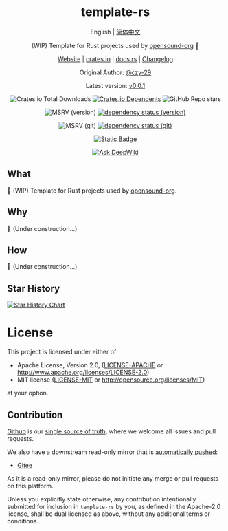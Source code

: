 <div align="center">

# template-rs

English | [简体中文](README-CN.md)

(WIP) Template for Rust projects used by [opensound-org](https://github.com/opensound-org) 🚧

[Website](https://opensound.run) | [crates.io](https://crates.io/crates/template-rs) | [docs.rs](https://docs.rs/template-rs/latest/template-rs) | [Changelog](CHANGELOG.md)

Original Author: [@czy-29](https://github.com/czy-29)

Latest version: [v0.0.1](https://github.com/opensound-org/template-rs/releases/tag/v0.0.1)

![Crates.io Total Downloads](https://img.shields.io/crates/d/template-rs)
[![Crates.io Dependents](https://img.shields.io/crates/dependents/template-rs)](https://crates.io/crates/template-rs/reverse_dependencies)
![GitHub Repo stars](https://img.shields.io/github/stars/opensound-org/template-rs)

![MSRV (version)](https://img.shields.io/crates/msrv/template-rs/0.0.1?label=v0.0.1-msrv)
[![dependency status (version)](https://deps.rs/crate/template-rs/0.0.1/status.svg?subject=v0.0.1-deps)](https://deps.rs/crate/template-rs/0.0.1)

![MSRV (git)](https://img.shields.io/badge/git--msrv-1.87.0-blue)
[![dependency status (git)](https://deps.rs/repo/github/opensound-org/template-rs/status.svg?subject=git-deps)](https://deps.rs/repo/github/opensound-org/template-rs)

[![Static Badge](https://img.shields.io/badge/build_with-Rust_1.87.0-dca282)](https://blog.rust-lang.org/2025/02/20/Rust-1.87.0.html)

[![Ask DeepWiki](https://img.shields.io/badge/Ask-DeepWiki-blue?logo=data:image/svg+xml;base64,PHN2ZyB3aWR0aD0iMjQiIGhlaWdodD0iMjQiIHZpZXdCb3g9IjAgMCAyNCAyNCIgZmlsbD0ibm9uZSIgeG1sbnM9Imh0dHA6Ly93d3cudzMub3JnLzIwMDAvc3ZnIj4KPHBhdGggZD0iTTEyIDJMMTMuMDkgOC4yNkwyMCA5TDEzLjA5IDE1Ljc0TDEyIDIyTDEwLjkxIDE1Ljc0TDQgOUwxMC45MSA4LjI2TDEyIDJaIiBmaWxsPSJ3aGl0ZSIvPgo8L3N2Zz4K)](https://deepwiki.ai/chat?repo=opensound-org%2Ftemplate-rs)

</div>

## What
🚧 (WIP) Template for Rust projects used by [opensound-org](https://github.com/opensound-org).

## Why
🚧 (Under construction...)

## How
🚧 (Under construction...)

## Star History

[![Star History Chart](https://api.star-history.com/svg?repos=opensound-org/template-rs&type=Date)](https://star-history.com/#opensound-org/template-rs&Date)

# License

This project is licensed under either of

 * Apache License, Version 2.0, ([LICENSE-APACHE](LICENSE-APACHE) or
   http://www.apache.org/licenses/LICENSE-2.0)
 * MIT license ([LICENSE-MIT](LICENSE-MIT) or
   http://opensource.org/licenses/MIT)

at your option.

## Contribution

[Github](https://github.com/opensound-org/template-rs) is our [single source of truth](https://en.wikipedia.org/wiki/Single_source_of_truth), where we welcome all issues and pull requests.

We also have a downstream read-only mirror that is [automatically pushed](.github/workflows/mirror.yml):
- [Gitee](https://gitee.com/opensound-org/template-rs)

As it is a read-only mirror, please do not initiate any merge or pull requests on this platform.

Unless you explicitly state otherwise, any contribution intentionally submitted
for inclusion in `template-rs` by you, as defined in the Apache-2.0 license, shall be
dual licensed as above, without any additional terms or conditions.

